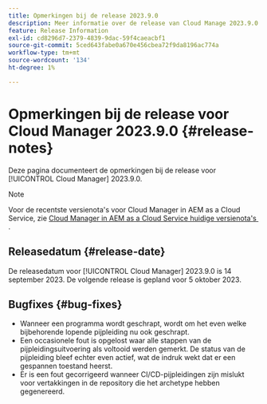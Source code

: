 ```yaml
---
title: Opmerkingen bij de release 2023.9.0
description: Meer informatie over de release van Cloud Manage 2023.9.0.
feature: Release Information
exl-id: cd8296d7-2379-4839-9dac-59f4caeacbf1
source-git-commit: 5ced643fabe0a670e456cbea72f9da8196ac774a
workflow-type: tm+mt
source-wordcount: '134'
ht-degree: 1%

---
```


# Opmerkingen bij de release voor Cloud Manager 2023.9.0 {#release-notes}

Deze pagina documenteert de opmerkingen bij de release voor [!UICONTROL Cloud Manager] 2023.9.0.

>[!NOTE]
>
>Voor de recentste versienota&#39;s voor Cloud Manager in AEM as a Cloud Service, zie [&#x200B; Cloud Manager in AEM as a Cloud Service huidige versienota&#39;s &#x200B;](https://experienceleague.adobe.com/nl/docs/experience-manager-cloud-service/content/release-notes/cloud-manager/current).

## Releasedatum {#release-date}

De releasedatum voor [!UICONTROL Cloud Manager] 2023.9.0 is 14 september 2023. De volgende release is gepland voor 5 oktober 2023.

## Bugfixes {#bug-fixes}

* Wanneer een programma wordt geschrapt, wordt om het even welke bijbehorende lopende pijpleiding nu ook geschrapt.
* Een occasionele fout is opgelost waar alle stappen van de pijpleidingsuitvoering als voltooid werden gemerkt. De status van de pijpleiding bleef echter even actief, wat de indruk wekt dat er een gespannen toestand heerst.
* Er is een fout gecorrigeerd wanneer CI/CD-pijpleidingen zijn mislukt voor vertakkingen in de repository die het archetype hebben gegenereerd.
